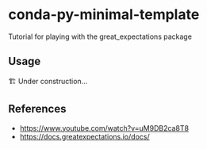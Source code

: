 # conda-py-minimal-template
Tutorial for playing with the great_expectations package

## Usage
🏗 Under construction...


## References
- https://www.youtube.com/watch?v=uM9DB2ca8T8
- https://docs.greatexpectations.io/docs/